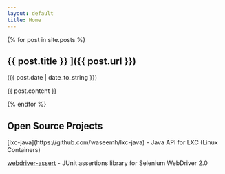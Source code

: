 ```yaml
---
layout: default
title: Home
---
```


{% for post in site.posts %}
   <h2> {{ post.title }} ]({{ post.url }})</h2> 
   <span>({{ post.date | date_to_string }})</span>
   <p>{{ post.content }}</p>
{% endfor %}

<h2>Open Source Projects</h2>
[lxc-java](https://github.com/waseemh/lxc-java) - Java API for LXC (Linux Containers)

[webdriver-assert](https://github.com/waseemh/webdriver-assert) - JUnit assertions library for Selenium WebDriver 2.0
